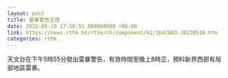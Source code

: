 ```yaml
---
layout: post
title: 雷暴警告生效
date: 2022-05-10 17:58:51.000000000 +08:00
link: https://news.rthk.hk/rthk/ch/component/k2/1647863-20220510.htm
categories: rthk
---
```


天文台在下午5時55分發出雷暴警告，有效時間至晚上8時正，預料新界西部有局部地區雷暴。
